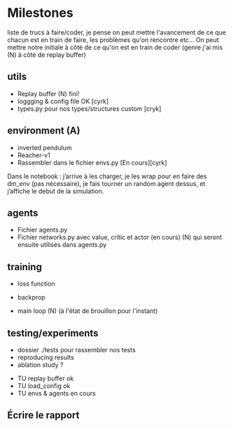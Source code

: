 # Milestones
liste de trucs à faire/coder, je pense on peut mettre l'avancement de ce que chacun est en train de faire, les problèmes qu'on rencontre etc...
On peut mettre notre initiale à côté de ce qu'on est en train de coder (genre j'ai mis (N) à côté de replay buffer)

## utils
- Replay buffer (N) fini!
- loggging & config file OK [cyrk] 
- types.py pour nos types/structures custom [cryk]
## environment (A)
* inverted pendulum
* Reacher-v1
* Rassembler dans le fichier envs.py [En cours][cyrk]

Dans le notebook : j’arrive à les charger, je les wrap pour en faire des dm_env (pas nécessaire), je fais tourner un random agent dessus, et j’affiche le debut de la simulation.

## agents
* Fichier agents.py 
* Fichier networks.py avec value, critic et actor (en cours) (N) qui seront ensuite utilisés dans agents.py

## training

* loss function

* backprop

* main loop (N) (à l'état de brouillon pour l'instant)

## testing/experiments

* dossier ./tests pour rassembler nos tests 
* reproducing results
* ablation study ?

- TU replay buffer ok 
- TU load_config ok 
- TU envs & agents en cours 

## Écrire le rapport
